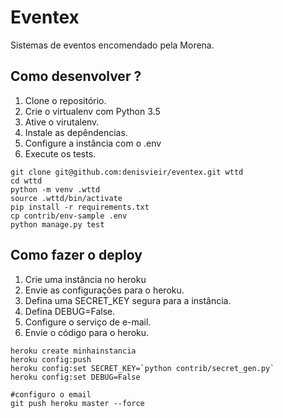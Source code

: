# Eventex

Sistemas de eventos encomendado pela Morena.

## Como desenvolver ?

1. Clone o repositório.
2. Crie o virtualenv com Python 3.5
3. Ative o virutalenv.
4. Instale as depêndencias.
5. Configure a instância com o .env
6. Execute os tests.

```console
git clone git@github.com:denisvieir/eventex.git wttd
cd wttd
python -m venv .wttd
source .wttd/bin/activate
pip install -r requirements.txt
cp contrib/env-sample .env
python manage.py test
```

## Como fazer o deploy

1. Crie uma instância no heroku
2. Envie as configurações para o heroku.
3. Defina uma SECRET_KEY segura para a instância. 
4. Defina DEBUG=False.
5. Configure o serviço de e-mail.
6. Envie o código para o heroku.


``` console
heroku create minhainstancia
heroku config:push
heroku config:set SECRET_KEY=`python contrib/secret_gen.py`
heroku config:set DEBUG=False

#configuro o email
git push heroku master --force
```